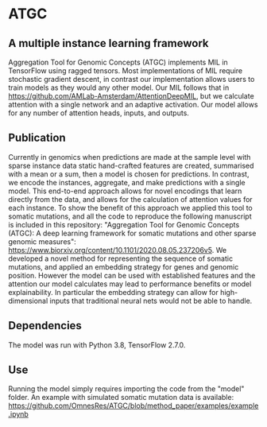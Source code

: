 # ATGC
## A multiple instance learning framework
Aggregation Tool for Genomic Concepts (ATGC) implements MIL in TensorFlow using ragged tensors.  Most implementations of MIL require stochastic gradient descent, in contrast our implementation allows users to train models as they would any other model.  Our MIL follows that in https://github.com/AMLab-Amsterdam/AttentionDeepMIL, but we calculate attention with a single network and an adaptive activation.  Our model allows for any number of attention heads, inputs, and outputs.

## Publication
Currently in genomics when predictions are made at the sample level with sparse instance data static hand-crafted features are created, summarised with a mean or a sum, then a model is chosen for predictions.  In contrast, we encode the instances, aggregate, and make predictions with a single model.  This end-to-end approach allows for novel encodings that learn directly from the data, and allows for the calculation of attention values for each instance.  To show the benefit of this approach we applied this tool to somatic mutations, and all the code to reproduce the following manuscript is included in this repository: "Aggregation Tool for Genomic Concepts (ATGC): A deep learning framework for somatic mutations and other sparse genomic measures": https://www.biorxiv.org/content/10.1101/2020.08.05.237206v5. We developed a novel method for representing the sequence of somatic mutations, and applied an embedding strategy for genes and genomic position.  However the model can be used with established features and the attention our model calculates may lead to performance benefits or model explainability.  In particular the embedding strategy can allow for high-dimensional inputs that traditional neural nets would not be able to handle.

## Dependencies
The model was run with Python 3.8, TensorFlow 2.7.0.

## Use
Running the model simply requires importing the code from the "model" folder.  An example with simulated somatic mutation data is available: https://github.com/OmnesRes/ATGC/blob/method_paper/examples/example.ipynb

